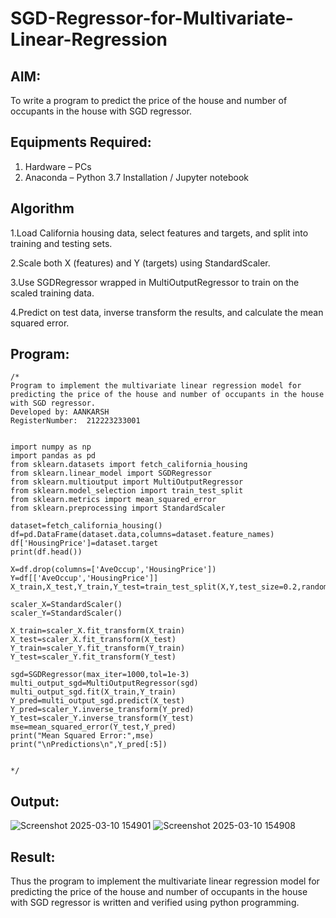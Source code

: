 # SGD-Regressor-for-Multivariate-Linear-Regression

## AIM:
To write a program to predict the price of the house and number of occupants in the house with SGD regressor.

## Equipments Required:
1. Hardware – PCs
2. Anaconda – Python 3.7 Installation / Jupyter notebook

## Algorithm
1.Load California housing data, select features and targets, and split into training and testing sets.


2.Scale both X (features) and Y (targets) using StandardScaler.


3.Use SGDRegressor wrapped in MultiOutputRegressor to train on the scaled training data.


4.Predict on test data, inverse transform the results, and calculate the mean squared error. 


## Program:
```
/*
Program to implement the multivariate linear regression model for predicting the price of the house and number of occupants in the house with SGD regressor.
Developed by: AANKARSH
RegisterNumber:  212223233001


import numpy as np
import pandas as pd
from sklearn.datasets import fetch_california_housing
from sklearn.linear_model import SGDRegressor
from sklearn.multioutput import MultiOutputRegressor
from sklearn.model_selection import train_test_split
from sklearn.metrics import mean_squared_error
from sklearn.preprocessing import StandardScaler

dataset=fetch_california_housing()
df=pd.DataFrame(dataset.data,columns=dataset.feature_names)
df['HousingPrice']=dataset.target
print(df.head())

X=df.drop(columns=['AveOccup','HousingPrice'])
Y=df[['AveOccup','HousingPrice']]
X_train,X_test,Y_train,Y_test=train_test_split(X,Y,test_size=0.2,random_state=42)

scaler_X=StandardScaler()
scaler_Y=StandardScaler()

X_train=scaler_X.fit_transform(X_train)
X_test=scaler_X.fit_transform(X_test)
Y_train=scaler_Y.fit_transform(Y_train)
Y_test=scaler_Y.fit_transform(Y_test)

sgd=SGDRegressor(max_iter=1000,tol=1e-3)
multi_output_sgd=MultiOutputRegressor(sgd)
multi_output_sgd.fit(X_train,Y_train)
Y_pred=multi_output_sgd.predict(X_test)
Y_pred=scaler_Y.inverse_transform(Y_pred)
Y_test=scaler_Y.inverse_transform(Y_test)
mse=mean_squared_error(Y_test,Y_pred)
print("Mean Squared Error:",mse)
print("\nPredictions\n",Y_pred[:5])


*/
```

## Output:
![Screenshot 2025-03-10 154901](https://github.com/user-attachments/assets/d94bd4a5-5363-400d-b9f8-991d1c662dde)
![Screenshot 2025-03-10 154908](https://github.com/user-attachments/assets/85fc3a26-594c-448f-b08b-cfea90ac11c3)




## Result:
Thus the program to implement the multivariate linear regression model for predicting the price of the house and number of occupants in the house with SGD regressor is written and verified using python programming.


